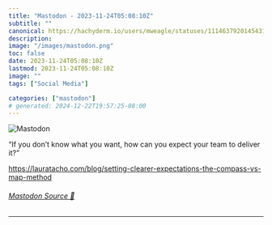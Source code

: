 ```yaml
---
title: "Mastodon - 2023-11-24T05:08:10Z"
subtitle: ""
canonical: https://hachyderm.io/users/mweagle/statuses/111463792014543105
description:
image: "/images/mastodon.png"
toc: false
date: 2023-11-24T05:08:10Z
lastmod: 2023-11-24T05:08:10Z
image: ""
tags: ["Social Media"]

categories: ["mastodon"]
# generated: 2024-12-22T19:57:25-08:00
---
```

![Mastodon](/images/mastodon.png)

<p>“If you don’t know what you want, how can you expect your team to deliver it?”</p><p><a href="https://lauratacho.com/blog/setting-clearer-expectations-the-compass-vs-map-method" target="_blank" rel="nofollow noopener noreferrer" translate="no"><span class="invisible">https://</span><span class="ellipsis">lauratacho.com/blog/setting-cl</span><span class="invisible">earer-expectations-the-compass-vs-map-method</span></a></p>


###### [Mastodon Source 🐘](https://hachyderm.io/@mweagle/111463792014543105)

___
